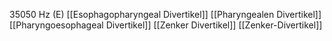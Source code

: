 35050 Hz (E)
[[Esophagopharyngeal Divertikel]]
[[Pharyngealen Divertikel]]
[[Pharyngoesophageal Divertikel]]
[[Zenker Divertikel]]
[[Zenker-Divertikel]]
